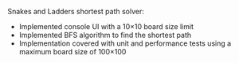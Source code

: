 Snakes and Ladders shortest path solver:

- Implemented console UI with a 10×10 board size limit
- Implemented BFS algorithm to find the shortest path
- Implementation covered with unit and performance tests using a maximum board size of 100×100
